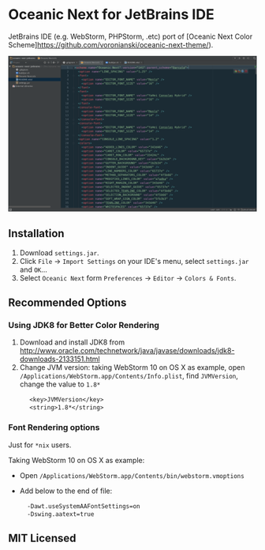 # Oceanic Next for JetBrains IDE

JetBrains IDE (e.g. WebStorm, PHPStorm, .etc) port of [Oceanic Next Color Scheme]https://github.com/voronianski/oceanic-next-theme/).

![Oceanic Next for JetBrains IDE](oceanic-next-jetbrains.png)

## Installation

1. Download `settings.jar`.
2. Click `File` -> `Import Settings` on your IDE's menu, select `settings.jar` and `OK`...
3. Select `Oceanic Next` form `Preferences` -> `Editor` -> `Colors & Fonts`.

## Recommended Options

### Using JDK8 for Better Color Rendering

1. Download and install JDK8 from http://www.oracle.com/technetwork/java/javase/downloads/jdk8-downloads-2133151.html
2. Change JVM version: taking WebStorm 10 on OS X as example, open `/Applications/WebStorm.app/Contents/Info.plist`, find `JVMVersion`, change the value to `1.8*`

  ```
        <key>JVMVersion</key>
        <string>1.8*</string>
  ```

### Font Rendering options

Just for `*nix` users.

Taking WebStorm 10 on OS X as example:

- Open `/Applications/WebStorm.app/Contents/bin/webstorm.vmoptions`
- Add below to the end of file:

  ```
    -Dawt.useSystemAAFontSettings=on
    -Dswing.aatext=true
  ```

## MIT Licensed
